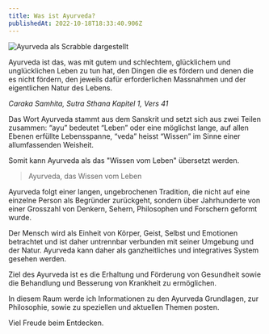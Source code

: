 ```yaml
---
title: Was ist Ayurveda?
publishedAt: 2022-10-18T18:33:40.906Z
---
```



![Ayurveda als Scrabble dargestellt](/images/ayurveda.webp "Ayurveda")

Ayurveda ist das, was mit gutem und schlechtem, glücklichem und unglücklichen Leben zu tun hat, den Dingen die es fördern und denen die es nicht fördern, den jeweils dafür erforderlichen Massnahmen und der eigentlichen Natur des Lebens. 

*Caraka Samhita, Sutra Sthana Kapitel 1, Vers 41* 

Das Wort Ayurveda stammt aus dem Sanskrit und setzt sich aus zwei Teilen zusammen: “ayu” bedeutet “Leben” oder eine möglichst lange, auf allen Ebenen erfüllte Lebensspanne, “veda” heisst “Wissen” im Sinne einer allumfassenden Weisheit.

Somit kann Ayurveda als das "Wissen vom Leben" übersetzt werden. 

> Ayurveda, das Wissen vom Leben

Ayurveda folgt einer langen, ungebrochenen Tradition, die nicht auf eine einzelne Person als Begründer zurückgeht, sondern über Jahrhunderte von einer Grosszahl von Denkern, Sehern, Philosophen und Forschern geformt wurde.

Der Mensch wird als Einheit von Körper, Geist, Selbst und Emotionen betrachtet und ist daher untrennbar verbunden mit seiner Umgebung und der Natur. Ayurveda kann daher als ganzheitliches und integratives System gesehen werden.

Ziel des Ayurveda ist es die Erhaltung und Förderung von Gesundheit sowie die Behandlung und Besserung von Krankheit zu ermöglichen.

In diesem Raum werde ich Informationen zu den Ayurveda Grundlagen, zur Philosophie, sowie zu speziellen und aktuellen Themen posten. 

Viel Freude beim Entdecken.